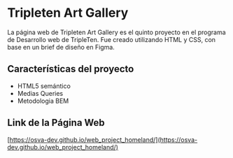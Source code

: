 # Tripleten Art Gallery

La página web de Tripleten Art Gallery es el quinto proyecto en el programa de Desarrollo web de TripleTen. Fue creado utilizando HTML y CSS, con base en un brief de diseño en Figma.

## Características del proyecto

- HTML5 semántico
- Medias Queries
- Metodologia BEM

## Link de la Página Web

[https://osva-dev.github.io/web_project_homeland/](https://osva-dev.github.io/web_project_homeland/)
